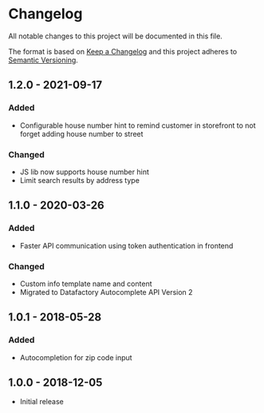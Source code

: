 # Changelog
All notable changes to this project will be documented in this file.

The format is based on [Keep a Changelog](https://keepachangelog.com/en/1.0.0/)
and this project adheres to [Semantic Versioning](https://semver.org/spec/v2.0.0.html).

## 1.2.0 - 2021-09-17

### Added

- Configurable house number hint to remind customer in storefront to not forget adding house number to street

### Changed

- JS lib now supports house number hint
- Limit search results by address type

## 1.1.0 - 2020-03-26

### Added

- Faster API communication using token authentication in frontend

### Changed

- Custom info template name and content 
- Migrated to Datafactory Autocomplete API Version 2

## 1.0.1 - 2018-05-28

### Added

- Autocompletion for zip code input

## 1.0.0 - 2018-12-05

- Initial release
